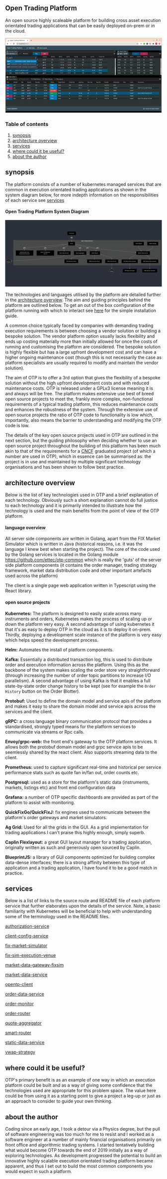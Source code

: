 ## Open Trading Platform 

An open source highly scaleable platform for building cross asset execution orientated trading applications that can be easily deployed on-prem or in the cloud.

![image-20210913193759923](react-frontend-screenshot.png)



### Table of contents
1. [synopsis](#synopsis)
2. [architecture overview](#architectureoverview)
3. [services](#services)
4. [where could it be useful?](#wherecoulditbeuseful)
5. [about the author](#abouttheauthor)

## synopsis <a name="synopsis"></a>

The platform consists of a number of kubernetes managed services that are common in execution orientated trading applications as shown in the system diagram below, for more indepth information on the responsibilities of each service see  [services](#services) 

#### Open Trading Platform System Diagram

![](otp-system-diagram.png)



The technologies and languages utilised by the platform are detailed further in the [architecture overview](#architectureoverview).  The aim and guiding principles behind the platform are outlined below.  To get an out of the box configuration of the platform running with which to interact see [here](https://github.com/ettec/open-trading-platform/blob/master/install/README.md) for the simple installation guide.

A common choice typically faced by companies with demanding trading execution requirements  is between choosing a vendor solution or building a bespoke solution.  The vendor platform option usually lacks flexibility and ends up costing materially more than initially allowed for once the costs of running and customising the platform are considered.  The bespoke solution is highly flexible but has a large upfront development cost and can have a higher ongoing maintenance cost (though this is not necessarily the case as platform specialists are usually required to modify and maintain the vendor solution). 

The aim of OTP is to offer a 3rd option that gives the flexibility of a bespoke solution without the high upfront development costs and with reduced maintenance costs.  OTP is released under a GPLv3 license meaning it is and always will be free.  The platform makes extensive use best of breed open source projects to meet the, frankly more complex, non-functional requirements of a typical trading platform, this reduces maintenance costs and enhances the robustness of the system.  Through the extensive use of open source projects the ratio of OTP code to functionality is low which, importantly, also means the barrier to understanding and modifying the OTP code is low.

The details of the key open source projects used in OTP are outlined in the next section, but the guiding philosophy when deciding whether to use an open source project throughout the building of this platform has been much akin to that of the requirements for a [CNCF](https://www.cncf.io/) graduated project (of which a number are used in OTP), which in essence can be summarised as:  the project is in use and maintained by multiple significant technology organisations and has been shown to follow best practice.  



## architecture overview <a name="architectureoverview"></a>

Below is the list of key technologies used in OTP and a brief explanation of each technology.  Obviously such a short explanation cannot do full justice to each technology and it is primarily intended to illustrate how the technology is used and the main benefits from the point of view of the OTP platform.

#### language overview

All server side components are written in Golang, apart from the FIX Market Simulator which is written in Java (historical reasons, i.e. it was the language I knew best when starting the project).  The core of the code used by the Golang services is located in the Golang module  https://github.com/ettec/otp-common which is really the 'guts' of the server side platform components (it contains the order manager, trading strategy framework, market data distribution code and other important artefacts used across the platform) 

The client is a single page web application written in Typescript using the React library.  

#### open source projects

**Kubernetes:** The platform is designed to easily scale across many instruments and orders, Kubernetes makes the process of scaling up or down the platform very easy.  A second advantage of using kubernetes it that it's as easy to deploy OTP in the cloud as it is to deploy it on-prem.   Thirdly, deploying a development scale instance of the platform is very easy which helps speed the development process.

**Helm:** Automates the install of platform components.

**Kafka:** Essentially a distributed transaction log, this is used to distribute order and execution information across the platform.  Using this as the backbone of the system makes scaling the order store very straightforward (through increasing the number of order topic partitions to increase I/O parallelism).  A second advantage of using Kafka is that it enables a full state-by-state order change history to be kept (see for example the `Order History` button on the Order Blotter).

**Protobuf:** Used to define the domain model and service apis of the platform and makes it easy to share the domain model and service apis across the services and the client.

**gRPC:**  a cross language binary communication protocol that provides a standardised, strongly typed means for the platform services to communicate via streams or Rpc calls.

**Envoy/grpc-web:**  the front end's gateway to the OTP platform services.  It allows both the protobuf domain model and grpc service apis to be seemlessly shared by the react client.  Also supports streaming data to the client. 

**Prometheus:**  used to capture significant real-time and historical per service performance stats such as quote fan in/fan out, order counts etc. 

**Postgresql:** used as a store for the platform's static data (instruments, markets, listings etc) and front end configuration data

**Grafana:**  a number of OTP specific dashboards are provided as part of the platform to assist with monitoring.

**QuickFixGo/QuickFixJ:** fix engines used to communicate between the platform's order gateways and market simulators.

**Ag Grid:** Used for all the grids in the GUI.  As a grid implementation for trading applications I can't praise this highly enough, simply superb.  

**Caplin Flexlayout:** a great GUI layout manager for a trading application, originally written as such and generously open sourced by Caplin.

**BlueprintJS:**  a library of GUI components optimized for building complex data-dense interfaces; there is a strong affinity between this type of application and a trading application, I have found it to be a good match in practice.



## services  <a name="services"></a>

Below is a list of links to the  source route and README file of each platform service that further elaborates upon the details of the service.  Note, a basic familiarity with Kubernetes will be beneficial to help with understanding some of the terminology used in the README files.

[authorization-service](https://github.com/ettec/open-trading-platform/blob/master/go/authorization-service)

[client-config-service](https://github.com/ettec/open-trading-platform/blob/master/go/client-config-service)

[fix-market-simulator](https://github.com/ettec/open-trading-platform/blob/master/java/fixmarketsimulator)

[fix-sim-execution-venue](https://github.com/ettec/open-trading-platform/blob/master/go/execution-venues/fix-sim-execution-venue)

[market-data-gateway-fixsim](https://github.com/ettec/open-trading-platform/blob/master/go/market-data/market-data-gateway-fixsim)

[market-data-service](https://github.com/ettec/open-trading-platform/blob/master/go/market-data/market-data-service)

[opentp-client](https://github.com/ettec/open-trading-platform/blob/master/react/opentp-client)

[order-data-service](https://github.com/ettec/open-trading-platform/blob/master/go/order-data-service)

[order-monitor](https://github.com/ettec/open-trading-platform/blob/master/go/order-monitor)

[order-router](https://github.com/ettec/open-trading-platform/blob/master/go/execution-venues/order-router)

[quote-aggregator](https://github.com/ettec/open-trading-platform/tree/master/go/market-data/quote-aggregator)

[smart-router](https://github.com/ettec/open-trading-platform/tree/master/go/execution-venues/smart-router)

[static-data-service](https://github.com/ettec/open-trading-platform/blob/master/go/static-data-service)

[vwap-strategy](https://github.com/ettec/open-trading-platform/blob/master/go/execution-venues/vwap-strategy)

## where could it be useful?  <a name="wherecoulditbeuseful"></a>

OTP's primary benefit is as an example of one way in which an execution platform could be built and as a way of giving some confidence that the technologies used are appropriate for this problem space.  The value here could be from using it as a starting point to give a project a leg-up or just as an approach to consider to guide your own thinking.  

## about the author <a name="abouttheauthor"></a>

Coding since an early age, I took a detour via a Physics degree, but the pull of software engineering was too much for me to resist and I worked as a software engineer at a number of mainly financial organisations primarily on front office and algorithmic trading systems.   I started tentatively building what would become OTP towards the end of 2019 initially as a way of exploring technologies.  As development progressed the potential to build an innovative highly scalable execution orientated trading platform became apparent, and thus I set out to build the most common components you would expect in such a platform. 

